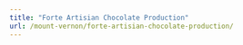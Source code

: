 ```yaml
---
title: "Forte Artisian Chocolate Production"
url: /mount-vernon/forte-artisian-chocolate-production/
---
```

